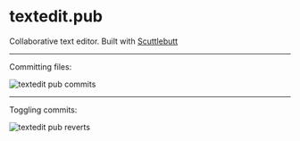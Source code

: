 # textedit.pub

Collaborative text editor. Built with [Scuttlebutt](https://github.com/ssbc/scuttlebot)

---

Committing files:

![textedit pub commits](https://cloud.githubusercontent.com/assets/1270099/6101461/56b13f74-afea-11e4-8775-c25381ee59b8.gif)

---

Toggling commits:

![textedit pub reverts](https://cloud.githubusercontent.com/assets/1270099/6101462/56be2f36-afea-11e4-95e7-a73e860508c9.gif)

